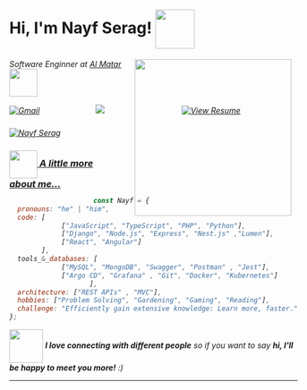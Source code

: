 <h1> Hi, I'm Nayf Serag! <img align='center' src="https://media.giphy.com/media/v1.Y2lkPTc5MGI3NjExMDdzMDl5dTkwbWJ5NzJsaXB3emFzaWg0d3JwZ21wc2pkb2RkYzM5MSZlcD12MV9pbnRlcm5hbF9naWZfYnlfaWQmY3Q9cw/1k4lsJ5bspNv7wtDrv/giphy.gif" width="70"></h1>
<img align='right' src="https://media.giphy.com/media/v1.Y2lkPTc5MGI3NjExZmN6OG1iYTc2MmdtZGw0ejdvOTRqbzBiNmpsZDR2OXFnOWxhZGkweiZlcD12MV9pbnRlcm5hbF9naWZfYnlfaWQmY3Q9cw/WFZvB7VIXBgiz3oDXE/giphy.gif" width="280">
<p><em>Software Enginner at <a href="https://www.linkedin.com/company/almatarapp/">Al Matar</a><img align='center'src="https://media.giphy.com/media/v1.Y2lkPTc5MGI3NjExejV5bGgxMXFpamp0Z2pnenN2YjM5YWQ1MTlkdTRoYjdmY3Y2OTc0MiZlcD12MV9pbnRlcm5hbF9naWZfYnlfaWQmY3Q9cw/PiuVH04cd9JcmqqWKK/giphy.gif" width="50"></br>
<!--     Developer Consultant at <a href="https://www.thoughtworks.com">ThoughtWorks</a><img src="https://media.giphy.com/media/WUlplcMpOCEmTGBtBW/giphy.gif" width="30"> 
</em></p> -->



<div style="display: flex; justify-content: space-between;">
    <a href="mailto:nayfserag5@gmail.com" style="display: inline-block; width: 150px; height: 40px;"><img src="https://img.shields.io/badge/Nayf-Serag-red?style=for-the-badge&logo=gmail" alt="Gmail"></a>
    <a href="https://www.linkedin.com/in/nayf-serag-70a3611b8/" style="display: inline-block; width: 150px; height: 40px;"><img src="https://img.shields.io/badge/-Nayf%20Serag-1e90ff?style=style=for-the-badge&logo=Linkedin&link=hhttps://www.linkedin.com/in/nayf-serag-70a3611b8/" /></a>
    <a href="https://drive.google.com/file/d/1vAT-SFa0-PS5Cl7Mksybgazhejx-gqBz/view?usp=sharing" target="_blank" style="display: inline-block; width: 150px; height: 40px;"><img src="https://img.shields.io/badge/View%20Resume-Google%20Drive-blue?style=flat-square&logo=google-drive" alt="View Resume"></a>
    <a href="https://codeforces.com/profile/Nayf" style="display: inline-block; width: 150px; height: 40px;"><img src="https://img.shields.io/badge/Nayf-Serag-1e90ff?style=for-the-badge&logo=codeforces" alt="Nayf Serag"></

</div>


### <img align='center' src="https://media.giphy.com/media/v1.Y2lkPTc5MGI3NjExNnE5cTJ3dDVlZ2NyYmg1MTk0b3AyaDZrNmoyaXIwZ29iMjl5MW1qaCZlcD12MV9pbnRlcm5hbF9naWZfYnlfaWQmY3Q9dHM/ksE9feSa2b4V2GYwY4/giphy.gif" width="50"> A little more about me...

```javascript
const Nayf = {
  pronouns: "he" | "him",
  code: [
             ["JavaScript", "TypeScript", "PHP", "Python"],
             ["Django", "Node.js", "Express", "Nest.js" ,"Lumen"],
             ["React", "Angular"]
        ],
  tools_&_databases: [
             ["MySQL", "MongoDB", "Swagger", "Postman" , "Jest"],
             ["Argo CD", "Grafana" , "Git", "Docker", "Kubernetes"]
                    ],
  architecture: ["REST APIs" , "MVC"],
  hobbies: ["Problem Solving", "Gardening", "Gaming", "Reading"],
  challenge: "Efficiently gain extensive knowledge: Learn more, faster."
};

```


<img align='center' src="https://media.giphy.com/media/LnQjpWaON8nhr21vNW/giphy.gif" width="60"> <em><b>I love connecting with different people</b> so if you want to say <b>hi, I'll be happy to meet you more!</b> :)</em>

---
